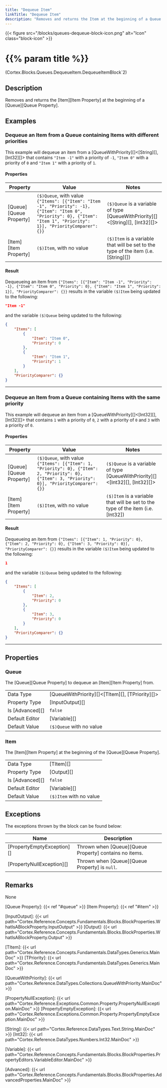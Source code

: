```yaml
---
title: "Dequeue Item"
linkTitle: "Dequeue Item"
description: "Removes and returns the Item at the beginning of a Queue."
---
```


{{< figure src="/blocks/queues-dequeue-block-icon.png" alt="Icon" class="block-icon" >}}

# {{% param title %}}

<p class="namespace">(Cortex.Blocks.Queues.DequeueItem.DequeueItemBlock`2)</p>

## Description

Removes and returns the [Item][Item Property] at the beginning of a [Queue][Queue Property].

## Examples

### Dequeue an Item from a Queue containing Items with different priorities

This example will dequeue an item from a [QueueWithPriority][]&lt;[String][], [Int32][]&gt; that contains `"Item -1"` with a priority of `-1`,   `"Item 0"` with a priority of `0` and `"Item 1"` with a priority of `1`.

#### Properties

| Property           | Value                     | Notes                                    |
|--------------------|---------------------------|------------------------------------------|
| [Queue][Queue Property] | `($)Queue`, with value `{"Items": [{"Item": "Item -1", "Priority": -1}, {"Item": "Item 0", "Priority": 0}, {"Item": "Item 1", "Priority": 1}], "PriorityComparer": {}}` | `($)Queue` is a variable of type [QueueWithPriority][]&lt;[String][], [Int32][]&gt; |
| [Item][Item Property] | `($)Item`, with no value | `($)Item` is a variable that will be set to the type of the item (i.e. [String][]) |

#### Result

Dequeueing an item from `{"Items": [{"Item": "Item -1", "Priority": -1}, {"Item": "Item 0", "Priority": 0}, {"Item": "Item 1", "Priority": 1}], "PriorityComparer": {}}` results in the variable `($)Item` being updated to the following:

```json
"Item -1"
```

and the variable `($)Queue` being updated to the following:

```json
{
    "Items": [
        {
            "Item": "Item 0", 
            "Priority": 0
        },
        {
            "Item": "Item 1",
            "Priority": 1
        }
    ], 
    "PriorityComparer": {}
}
```

***

### Dequeue an Item from a Queue containing Items with the same priority

This example will dequeue an item from a [QueueWithPriority][]&lt;[Int32][], [Int32][]&gt; that contains `1` with a priority of `0`, `2` with a priority of `0` and `3` with a priority of `0`.

#### Properties

| Property           | Value                     | Notes                                    |
|--------------------|---------------------------|------------------------------------------|
| [Queue][Queue Property] | `($)Queue`, with value `{"Items": [{"Item": 1, "Priority": 0}, {"Item": 2, "Priority": 0}, {"Item": 3, "Priority": 0}], "PriorityComparer": {}}` | `($)Queue` is a variable of type [QueueWithPriority][]&lt;[Int32][], [Int32][]&gt; |
| [Item][Item Property] | `($)Item`, with no value | `($)Item` is a variable that will be set to the type of the item (i.e. [Int32]) |

#### Result

Dequeueing an item from `{"Items": [{"Item": 1, "Priority": 0}, {"Item": 2, "Priority": 0}, {"Item": 3, "Priority": 0}], "PriorityComparer": {}}` results in the variable `($)Item` being updated to the following:

```json
1
```

and the variable `($)Queue` being updated to the following:

```json
{
    "Items": [
        {
            "Item": 2, 
            "Priority": 0
        },
        {
            "Item": 3,
            "Priority": 0
        }
    ], 
    "PriorityComparer": {}
}
```

***

## Properties

### Queue

The [Queue][Queue Property] to dequeue an [Item][Item Property] from.
  
| | |
|--------------------|---------------------------|
| Data Type | [QueueWithPriority][]&lt;[TItem][], [TPriority][]&gt; |
| Property Type | [InputOutput][] |
| Is [Advanced][] | `false` |
| Default Editor | [Variable][] |
| Default Value | `($)Queue` with no value |

### Item

The [Item][Item Property] at the beginning of the [Queue][Queue Property].

| | |
|--------------------|---------------------------|
| Data Type | [TItem][] |
| Property Type | [Output][] |
| Is [Advanced][] | `false` |
| Default Editor | [Variable][] |
| Default Value | `($)Item` with no value |

## Exceptions

The exceptions thrown by the block can be found below:

| Name     | Description |
|----------|----------|
| [PropertyEmptyException][] | Thrown when [Queue][Queue Property] contains no items.|
| [PropertyNullException][] | Thrown when [Queue][Queue Property] is `null`. |

## Remarks

None

[Queue Property]: {{< ref "#queue" >}}
[Item Property]: {{< ref "#item" >}}

[InputOutput]: {{< url path="Cortex.Reference.Concepts.Fundamentals.Blocks.BlockProperties.WhatIsABlockProperty.InputOutput" >}}
[Output]: {{< url path="Cortex.Reference.Concepts.Fundamentals.Blocks.BlockProperties.WhatIsABlockProperty.Output" >}}

[TItem]: {{< url path="Cortex.Reference.Concepts.Fundamentals.DataTypes.Generics.MainDoc" >}}
[TPriority]: {{< url path="Cortex.Reference.Concepts.Fundamentals.DataTypes.Generics.MainDoc" >}}

[QueueWithPriority]: {{< url path="Cortex.Reference.DataTypes.Collections.QueueWithPriority.MainDoc" >}}

[PropertyNullException]: {{< url path="Cortex.Reference.Exceptions.Common.Property.PropertyNullException.MainDoc" >}}
[PropertyEmptyException]: {{< url path="Cortex.Reference.Exceptions.Common.Property.PropertyEmptyException.MainDoc" >}}

[String]: {{< url path="Cortex.Reference.DataTypes.Text.String.MainDoc" >}}
[Int32]: {{< url path="Cortex.Reference.DataTypes.Numbers.Int32.MainDoc" >}}

[Variable]: {{< url path="Cortex.Reference.Concepts.Fundamentals.Blocks.BlockProperties.PropertyEditors.VariableEditor.MainDoc" >}}

[Advanced]: {{< url path="Cortex.Reference.Concepts.Fundamentals.Blocks.BlockProperties.AdvancedProperties.MainDoc" >}}
